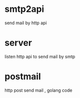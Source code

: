 # smtp2api

send mail by http api

# server

listen http api to send mail by smtp

# postmail

http post send mail , golang code